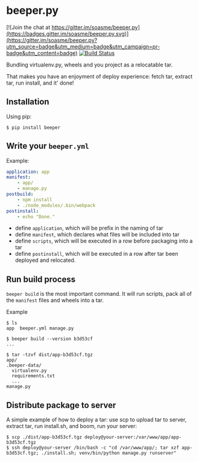 # beeper.py

[![Join the chat at https://gitter.im/soasme/beeper.py](https://badges.gitter.im/soasme/beeper.py.svg)](https://gitter.im/soasme/beeper.py?utm_source=badge&utm_medium=badge&utm_campaign=pr-badge&utm_content=badge)
[![Build Status](https://travis-ci.org/soasme/beeper.py.svg?branch=master)](https://travis-ci.org/soasme/beeper.py)

Bundling virtualenv.py, wheels and you project as a relocatable tar.

That makes you have an enjoyment of deploy experience: fetch tar, extract tar, run install, and it' done!

## Installation

Using pip:

    $ pip install beeper

## Write your `beeper.yml`

Example:

```yaml
application: app
manifest:
    - app/
    - manage.py
postbuild:
    - npm install
    - ./node_modules/.bin/webpack
postinstall:
    - echo "Done."
```

* define `application`, which will be prefix in the naming of tar
* define `manifest`, which declares what files will be included into tar
* define `scripts`, which will be executed in a row before packaging into a tar
* define `postinstall`, which will be executed in a row after tar been deployed and relocated.

## Run build process

`beeper build` is the most important command. It will run scripts, pack all of the `manifest` files and wheels into a tar.

Example

```
$ ls
app  beeper.yml manage.py

$ beeper build --version b3d53cf
...

$ tar -tzvf dist/app-b3d53cf.tgz
app/
.beeper-data/
  virtualenv.py
  requirements.txt
  ...
manage.py
```

## Distribute package to server

A simple example of how to deploy a tar: use scp to upload tar to server, extract tar, run install.sh, and boom, run your server:

```
$ scp ./dist/app-b3d53cf.tgz deploy@your-server:/var/www/app/app-b3d53cf.tgz
$ ssh deploy@your-server /bin/bash -c "cd /var/www/app/; tar xzf app-b3d53cf.tgz; ./install.sh; venv/bin/python manage.py runserver"
```

